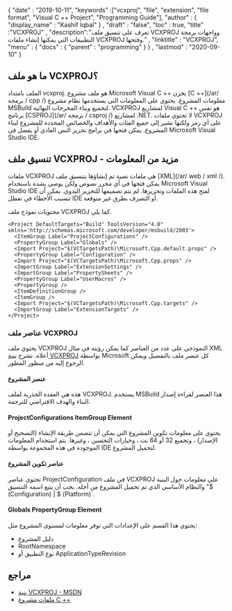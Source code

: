 {
  "date" : "2019-10-11",
  "keywords" :["vcxproj", "file", "extension", "file format", "Visual C ++ Project", "Programming Guide"],
  "author" : {
    "display_name" : "Kashif Iqbal"
} ,
  "draft" : "false",
  "toc" : true,
  "title" :"VCXPROJ" ,
  "description":"تعرف على تنسيق ملف VCXPROJ وواجهات برمجة التطبيقات التي يمكنها إنشاء ملفات VCXPROJ وفتحها." ,
  "linktitle" : "VCXPROJ",
  "menu" : {
    "docs" : {
      "parent" : "programming"
}
} ,
  "lastmod" : "2020-09-10"
}

## ما هو ملف VCXPROJ؟

الملف بامتداد vcxproj. هو ملف مشروع Microsoft Visual C ++ يخزن [C ++](/ar/ برمجة / cpp /) معلومات المشروع. يحتوي على المعلومات التي يستخدمها نظام مشروع MSBuild لتجميع وبناء المخرجات النهائية. VCXPROJ لمشاريع Visual C ++ هو نفس برنامج [CSPROJ](/ar/ برمجة / csproj /) لمشاريع .NET. لا تحتوي ملفات VCXPROJ على أي رمز ولكنها تشير إلى جميع الفئات والأهداف والخصائص المحددة للمشروع لبناء المشروع. يمكن فتحها في برامج تحرير النص العادي أو يفضل في Microsoft Visual Studio IDE.


## تنسيق ملف VCXPROJ - مزيد من المعلومات

ملفات VCXPROJ هي ملفات نصية تم إنشاؤها بتنسيق ملف [XML](/ar/ web / xml /). يمكن فتحها في أي محرر نصوص ولكن يوصى بشدة باستخدام Microsoft Visual Studio IDE لفتح هذه الملفات وتحريرها. لم يتم تصميمها للتحرير اليدوي. يمكن أن تتسبب الأخطاء في تعطل IDE أو التصرف بطرق غير متوقعة.

محتويات نموذج ملف VCXPROJ كما يلي.

```
<Project DefaultTargets="Build" ToolsVersion="4.0" xmlns='http://schemas.microsoft.com/developer/msbuild/2003'>
  <ItemGroup Label="ProjectConfigurations" />
  <PropertyGroup Label="Globals" />
  <Import Project="$(VCTargetsPath)\Microsoft.Cpp.default.props" />
  <PropertyGroup Label="Configuration" />
  <Import Project="$(VCTargetsPath)\Microsoft.Cpp.props" />
  <ImportGroup Label="ExtensionSettings" />
  <ImportGroup Label="PropertySheets" />
  <PropertyGroup Label="UserMacros" />
  <PropertyGroup />
  <ItemDefinitionGroup />
  <ItemGroup />
  <Import Project="$(VCTargetsPath)\Microsoft.Cpp.targets" />
  <ImportGroup Label="ExtensionTargets" />
</Project>
```
### عناصر ملف VCXPROJ

يحتوي ملف VCXPROJ النموذجي على عدد من العناصر كما يمكن رؤيته في مثال XML أعلاه. تشرح [بنية VCXPROJ](https://docs.microsoft.com/en-us/cpp/build/reference/vcxproj-file-structure؟view=msvc-160) بواسطة Microsoft كل عنصر ملف بالتفصيل ويمكن الرجوع إليه من منظور المطور.

#### عنصر المشروع

هذه هي العقدة الجذرية لملف VCXPROJ. يستخدم MSBuild هذا العنصر لقراءة إصدار البناء والهدف الافتراضي للترجمة.

#### ProjectConfigurations ItemGroup Element

يحتوي على معلومات تكوين المشروع التي يمكن أن تتضمن طريقة الإنشاء (التصحيح أو الإصدار) ، وتجميع 32 أو 64 بت ، وخيارات التحسين ، وغيرها. يتم استخدام المعلومات الموجودة في هذه المجموعة بواسطة IDE لتحميل المشروع.

#### عناصر تكوين المشروع

تحتوي عناصر ProjectConfiguration في ملف VCXPROJ على معلومات حول البنية والنظام الأساسي الذي تم تحميل المشروع من أجله. يجب أن يتبع اسمه التنسيق "$ (Configuration) | $ (Platform)`.

#### Globals PropertyGroup Element

يحتوي هذا القسم على الإعدادات التي توفر معلومات لمستوى المشروع مثل:

* دليل المشروع
* RootNamespace
* نوع التطبيق أو ApplicationTypeRevision


## مراجع

* [بنية VCXPROJ - MSDN](https://docs.microsoft.com/en-us/cpp/build/reference/vcxproj-file-structure؟view=msvc-160)
* [ملفات مشروع C ++](https://docs.microsoft.com/en-us/cpp/build/reference/project-files؟view=msvc-160)


